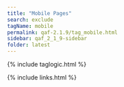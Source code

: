 ```yaml
---
title: "Mobile Pages"
search: exclude
tagName: mobile
permalink: qaf-2.1.9/tag_mobile.html
sidebar: qaf_2_1_9-sidebar
folder: latest
---
```

{% include taglogic.html %}

{% include links.html %}
